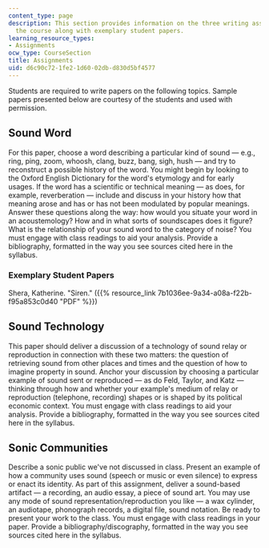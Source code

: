 ```yaml
---
content_type: page
description: This section provides information on the three writing assignments of
  the course along with exemplary student papers.
learning_resource_types:
- Assignments
ocw_type: CourseSection
title: Assignments
uid: d6c90c72-1fe2-1d60-02db-d830d5bf4577
---
```


Students are required to write papers on the following topics. Sample papers presented below are courtesy of the students and used with permission.

Sound Word
----------

For this paper, choose a word describing a particular kind of sound — e.g., ring, ping, zoom, whoosh, clang, buzz, bang, sigh, hush — and try to reconstruct a possible history of the word. You might begin by looking to the Oxford English Dictionary for the word's etymology and for early usages. If the word has a scientific or technical meaning — as does, for example, reverberation — include and discuss in your history how that meaning arose and has or has not been modulated by popular meanings. Answer these questions along the way: how would you situate your word in an acoustemology? How and in what sorts of soundscapes does it figure? What is the relationship of your sound word to the category of noise? You must engage with class readings to aid your analysis. Provide a bibliography, formatted in the way you see sources cited here in the syllabus.

### Exemplary Student Papers

Shera, Katherine. "Siren." ({{% resource_link 7b1036ee-9a34-a08a-f22b-f95a853c0d40 "PDF" %}})

Sound Technology
----------------

This paper should deliver a discussion of a technology of sound relay or reproduction in connection with these two matters: the question of retrieving sound from other places and times and the question of how to imagine property in sound. Anchor your discussion by choosing a particular example of sound sent or reproduced — as do Feld, Taylor, and Katz — thinking through how and whether your example's medium of relay or reproduction (telephone, recording) shapes or is shaped by its political economic context. You must engage with class readings to aid your analysis. Provide a bibliography, formatted in the way you see sources cited here in the syllabus.

Sonic Communities
-----------------

Describe a sonic public we've not discussed in class. Present an example of how a community uses sound (speech or music or even silence) to express or enact its identity. As part of this assignment, deliver a sound-based artifact — a recording, an audio essay, a piece of sound art. You may use any mode of sound representation/reproduction you like — a wax cylinder, an audiotape, phonograph records, a digital file, sound notation. Be ready to present your work to the class. You must engage with class readings in your paper. Provide a bibliography/discography, formatted in the way you see sources cited here in the syllabus.